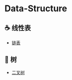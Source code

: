 # Data-Structure

## :coffee: 线性表
- [链表](https://github.com/jkhou/Data-Structure/blob/main/%E7%BA%BF%E6%80%A7%E8%A1%A8/%E9%93%BE%E8%A1%A8.md)

## :pencil: 树
- [二叉树](https://github.com/jkhou/Data-Structure/blob/main/%E6%A0%91/%E6%A0%91.md)
